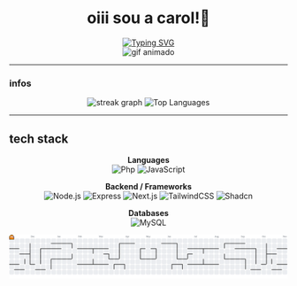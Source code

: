 <h1 align="center">oiii sou a carol!🍒</h1>

<div align="center">
  <a href="https://git.io/typing-svg">
    <img src="https://readme-typing-svg.demolab.com?font=Fira+Code&weight=500&size=22&pause=1000&color=96101d&center=true&vCenter=true&random=false&width=524&lines=%E2%8A%B9+Welcome+to+my+profile!+%CB%99%E1%B5%95%CB%99+%E2%8A%B9+" alt="Typing SVG" />
  </a>
</div>

<div align="center">
  <img src="https://i.pinimg.com/originals/b5/dc/76/b5dc7620d2e185d2211f667ec510831b.gif" alt="gif animado" />
</div>

---

### infos
<div align="center">
  <img
    src="https://streak-stats.demolab.com?user=maurodesouza&locale=en&mode=daily&theme=radical&hide_border=false&border_radius=5&order=3"
    height="150"
    alt="streak graph"
  />
  <img src="https://github-readme-stats.vercel.app/api/top-langs?username=carolrossi&layout=compact&langs_count=5&theme=radical&hide_border=false" height="150" alt="Top Languages" />
</div>

---

## tech stack

<div align="center">

**Languages**  
![Php](https://img.shields.io/badge/-Php-000?style=for-the-badge&logo=php)
![JavaScript](https://img.shields.io/badge/-JavaScript-000?style=for-the-badge&logo=javascript)

**Backend / Frameworks**  
![Node.js](https://img.shields.io/badge/-Node.js-000?style=for-the-badge&logo=node.js)
![Express](https://img.shields.io/badge/-Express-000?style=for-the-badge&logo=express)
![Next.js](https://img.shields.io/badge/-Next.js-000?style=for-the-badge&logo=next.js)
![TailwindCSS](https://img.shields.io/badge/-TailwindCSS-000?style=for-the-badge&logo=tailwind-css)
![Shadcn](https://img.shields.io/badge/-Shadcn-000?style=for-the-badge&logo=shadcn)

**Databases**  
![MySQL](https://img.shields.io/badge/-MySQL-000?style=for-the-badge&logo=mysql)

</div>

<picture>
  <source
    media="(prefers-color-scheme: dark)"
    srcset="https://raw.githubusercontent.com/carolrossi/carolrossi/output/pacman-contribution-graph-dark.svg"
  />
  <source
    media="(prefers-color-scheme: light)"
    srcset="https://raw.githubusercontent.com/carolrossi/carolrossi/output/pacman-contribution-graph.svg"
  />
  <img
    alt="pacman contribution graph"
    src="https://raw.githubusercontent.com/carolrossi/carolrossi/output/pacman-contribution-graph.svg"
  />
</picture>
